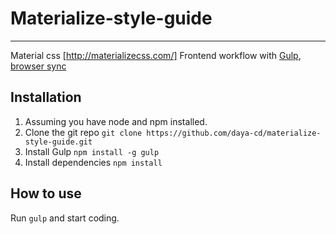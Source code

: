 # Materialize-style-guide
-------------------------
Material css [http://materializecss.com/]
Frontend workflow with [Gulp](https://github.com/gulpjs/gulp), [browser sync](https://www.browsersync.io/) 

Installation
------------

1. Assuming you have node and npm installed.
2. Clone the git repo `git clone https://github.com/daya-cd/materialize-style-guide.git`
3. Install Gulp `npm install -g gulp`
4. Install dependencies `npm install`


How to use
----------

Run `gulp` and start coding.



